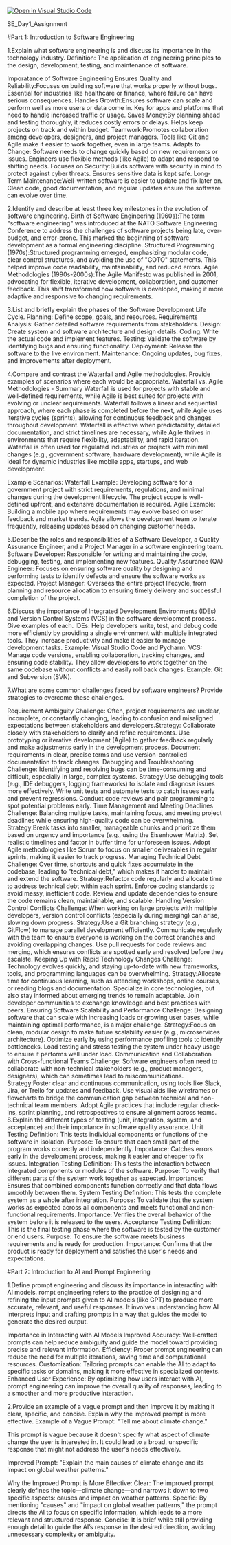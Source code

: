 [![Open in Visual Studio Code](https://classroom.github.com/assets/open-in-vscode-2e0aaae1b6195c2367325f4f02e2d04e9abb55f0b24a779b69b11b9e10269abc.svg)](https://classroom.github.com/online_ide?assignment_repo_id=17010788&assignment_repo_type=AssignmentRepo)

SE_Day1_Assignment

#Part 1: Introduction to Software Engineering

1.Explain what software engineering is and discuss its importance in the technology industry. Definition: The application of engineering principles to the design, development, testing, and maintenance of software.

Imporatance of Software Engineering Ensures Quality and Reliability:Focuses on building software that works properly without bugs. Essential for industries like healthcare or finance, where failure can have serious consequences. Handles Growth:Ensures software can scale and perform well as more users or data come in. Key for apps and platforms that need to handle increased traffic or usage. Saves Money:By planning ahead and testing thoroughly, it reduces costly errors or delays. Helps keep projects on track and within budget. Teamwork:Promotes collaboration among developers, designers, and project managers. Tools like Git and Agile make it easier to work together, even in large teams. Adapts to Change: Software needs to change quickly based on new requirements or issues. Engineers use flexible methods (like Agile) to adapt and respond to shifting needs. Focuses on Security:Builds software with security in mind to protect against cyber threats. Ensures sensitive data is kept safe. Long-Term Maintenance:Well-written software is easier to update and fix later on. Clean code, good documentation, and regular updates ensure the software can evolve over time.

2.Identify and describe at least three key milestones in the evolution of software engineering.
Birth of Software Engineering (1960s):The term "software engineering" was introduced at the NATO Software Engineering Conference to address the challenges of software projects being late, over-budget, and error-prone. This marked the beginning of software development as a formal engineering discipline. Structured Programming (1970s):Structured programming emerged, emphasizing modular code, clear control structures, and avoiding the use of "GOTO" statements. This helped improve code readability, maintainability, and reduced errors. Agile Methodologies (1990s-2000s):The Agile Manifesto was published in 2001, advocating for flexible, iterative development, collaboration, and customer feedback. This shift transformed how software is developed, making it more adaptive and responsive to changing requirements.

3.List and briefly explain the phases of the Software Development Life Cycle. Planning: Define scope, goals, and resources. Requirements Analysis: Gather detailed software requirements from stakeholders. Design: Create system and software architecture and design details. Coding: Write the actual code and implement features. Testing: Validate the software by identifying bugs and ensuring functionality. Deployment: Release the software to the live environment. Maintenance: Ongoing updates, bug fixes, and improvements after deployment.

4.Compare and contrast the Waterfall and Agile methodologies. Provide examples of scenarios where each would be appropriate. Waterfall vs. Agile Methodologies - Summary Waterfall is used for projects with stable and well-defined requirements, while Agile is best suited for projects with evolving or unclear requirements. Waterfall follows a linear and sequential approach, where each phase is completed before the next, while Agile uses iterative cycles (sprints), allowing for continuous feedback and changes throughout development. Waterfall is effective when predictability, detailed documentation, and strict timelines are necessary, while Agile thrives in environments that require flexibility, adaptability, and rapid iteration. Waterfall is often used for regulated industries or projects with minimal changes (e.g., government software, hardware development), while Agile is ideal for dynamic industries like mobile apps, startups, and web development.

Example Scenarios: Waterfall Example: Developing software for a government project with strict requirements, regulations, and minimal changes during the development lifecycle. The project scope is well-defined upfront, and extensive documentation is required. Agile Example: Building a mobile app where requirements may evolve based on user feedback and market trends. Agile allows the development team to iterate frequently, releasing updates based on changing customer needs.

5.Describe the roles and responsibilities of a Software Developer, a Quality Assurance Engineer, and a Project Manager in a software engineering team. Software Developer: Responsible for writing and maintaining the code, debugging, testing, and implementing new features. Quality Assurance (QA) Engineer: Focuses on ensuring software quality by designing and performing tests to identify defects and ensure the software works as expected. Project Manager: Oversees the entire project lifecycle, from planning and resource allocation to ensuring timely delivery and successful completion of the project.

6.Discuss the importance of Integrated Development Environments (IDEs) and Version Control Systems (VCS) in the software development process. Give examples of each. IDEs: Help developers write, test, and debug code more efficiently by providing a single environment with multiple integrated tools. They increase productivity and make it easier to manage development tasks. Example: Visual Studio Code and Pycharm. VCS: Manage code versions, enabling collaboration, tracking changes, and ensuring code stability. They allow developers to work together on the same codebase without conflicts and easily roll back changes. Example: Git and Subversion (SVN).

7.What are some common challenges faced by software engineers? Provide strategies to overcome these challenges.

Requirement Ambiguity Challenge: Often, project requirements are unclear, incomplete, or constantly changing, leading to confusion and misaligned expectations between stakeholders and developers.Strategy: Collaborate closely with stakeholders to clarify and refine requirements. Use prototyping or iterative development (Agile) to gather feedback regularly and make adjustments early in the development process. Document requirements in clear, precise terms and use version-controlled documentation to track changes.
Debugging and Troubleshooting Challenge: Identifying and resolving bugs can be time-consuming and difficult, especially in large, complex systems. Strategy:Use debugging tools (e.g., IDE debuggers, logging frameworks) to isolate and diagnose issues more effectively. Write unit tests and automate tests to catch issues early and prevent regressions. Conduct code reviews and pair programming to spot potential problems early.
Time Management and Meeting Deadlines Challenge: Balancing multiple tasks, maintaining focus, and meeting project deadlines while ensuring high-quality code can be overwhelming. Strategy:Break tasks into smaller, manageable chunks and prioritize them based on urgency and importance (e.g., using the Eisenhower Matrix). Set realistic timelines and factor in buffer time for unforeseen issues. Adopt Agile methodologies like Scrum to focus on smaller deliverables in regular sprints, making it easier to track progress.
Managing Technical Debt Challenge: Over time, shortcuts and quick fixes accumulate in the codebase, leading to "technical debt," which makes it harder to maintain and extend the software. Strategy:Refactor code regularly and allocate time to address technical debt within each sprint. Enforce coding standards to avoid messy, inefficient code. Review and update dependencies to ensure the code remains clean, maintainable, and scalable.
Handling Version Control Conflicts Challenge: When working on large projects with multiple developers, version control conflicts (especially during merging) can arise, slowing down progress. Strategy:Use a Git branching strategy (e.g., GitFlow) to manage parallel development efficiently. Communicate regularly with the team to ensure everyone is working on the correct branches and avoiding overlapping changes. Use pull requests for code reviews and merging, which ensures conflicts are spotted early and resolved before they escalate.
Keeping Up with Rapid Technology Changes Challenge: Technology evolves quickly, and staying up-to-date with new frameworks, tools, and programming languages can be overwhelming. Strategy:Allocate time for continuous learning, such as attending workshops, online courses, or reading blogs and documentation. Specialize in core technologies, but also stay informed about emerging trends to remain adaptable. Join developer communities to exchange knowledge and best practices with peers.
Ensuring Software Scalability and Performance Challenge: Designing software that can scale with increasing loads or growing user bases, while maintaining optimal performance, is a major challenge. Strategy:Focus on clean, modular design to make future scalability easier (e.g., microservices architecture). Optimize early by using performance profiling tools to identify bottlenecks. Load testing and stress testing the system under heavy usage to ensure it performs well under load.
Communication and Collaboration with Cross-functional Teams Challenge: Software engineers often need to collaborate with non-technical stakeholders (e.g., product managers, designers), which can sometimes lead to miscommunications. Strategy:Foster clear and continuous communication, using tools like Slack, Jira, or Trello for updates and feedback. Use visual aids like wireframes or flowcharts to bridge the communication gap between technical and non-technical team members. Adopt Agile practices that include regular check-ins, sprint planning, and retrospectives to ensure alignment across teams.
8.Explain the different types of testing (unit, integration, system, and acceptance) and their importance in software quality assurance. Unit Testing Definition: This tests individual components or functions of the software in isolation. Purpose: To ensure that each small part of the program works correctly and independently. Importance: Catches errors early in the development process, making it easier and cheaper to fix issues. Integration Testing Definition: This tests the interaction between integrated components or modules of the software. Purpose: To verify that different parts of the system work together as expected. Importance: Ensures that combined components function correctly and that data flows smoothly between them. System Testing Definition: This tests the complete system as a whole after integration. Purpose: To validate that the system works as expected across all components and meets functional and non-functional requirements. Importance: Verifies the overall behavior of the system before it is released to the users. Acceptance Testing Definition: This is the final testing phase where the software is tested by the customer or end users. Purpose: To ensure the software meets business requirements and is ready for production. Importance: Confirms that the product is ready for deployment and satisfies the user's needs and expectations.

#Part 2: Introduction to AI and Prompt Engineering

1.Define prompt engineering and discuss its importance in interacting with AI models. rompt engineering refers to the practice of designing and refining the input prompts given to AI models (like GPT) to produce more accurate, relevant, and useful responses. It involves understanding how AI interprets input and crafting prompts in a way that guides the model to generate the desired output.

Importance in Interacting with AI Models Improved Accuracy: Well-crafted prompts can help reduce ambiguity and guide the model toward providing precise and relevant information. Efficiency: Proper prompt engineering can reduce the need for multiple iterations, saving time and computational resources. Customization: Tailoring prompts can enable the AI to adapt to specific tasks or domains, making it more effective in specialized contexts. Enhanced User Experience: By optimizing how users interact with AI, prompt engineering can improve the overall quality of responses, leading to a smoother and more productive interaction.

2.Provide an example of a vague prompt and then improve it by making it clear, specific, and concise. Explain why the improved prompt is more effective. Example of a Vague Prompt: "Tell me about climate change."

This prompt is vague because it doesn't specify what aspect of climate change the user is interested in. It could lead to a broad, unspecific response that might not address the user's needs effectively.

Improved Prompt: "Explain the main causes of climate change and its impact on global weather patterns."

Why the Improved Prompt is More Effective: Clear: The improved prompt clearly defines the topic—climate change—and narrows it down to two specific aspects: causes and impact on weather patterns. Specific: By mentioning "causes" and "impact on global weather patterns," the prompt directs the AI to focus on specific information, which leads to a more relevant and structured response. Concise: It is brief while still providing enough detail to guide the AI’s response in the desired direction, avoiding unnecessary complexity or ambiguity.
